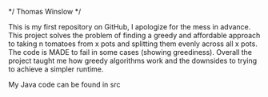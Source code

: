 */ Thomas Winslow */

This is my first repository on GitHub, I apologize for the mess in advance. This project solves the problem of finding a greedy and affordable approach to taking n
tomatoes from x pots and splitting them evenly across all x pots. The code is MADE to fail in some cases (showing greediness). Overall the project taught me how greedy
algorithms work and the downsides to trying to achieve a simpler runtime.

My Java code can be found in src
